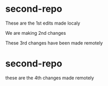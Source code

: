 # second-repo

These are the 1st edits made localy

We are making 2nd changes

These 3rd changes have been made remotely

# second-repo

these are the 4th changes made remotely
